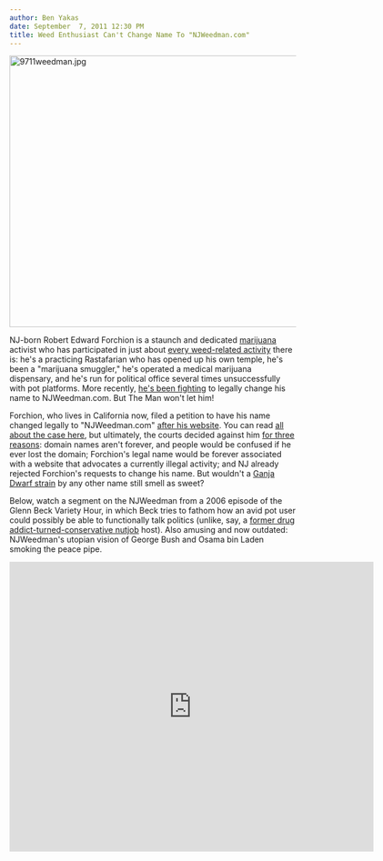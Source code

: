 ```yaml
---
author: Ben Yakas
date: September  7, 2011 12:30 PM
title: Weed Enthusiast Can't Change Name To "NJWeedman.com"
---
```


<p><span class="mt-enclosure mt-enclosure-image" style="display: inline;"> <img alt="9711weedman.jpg" src="https://web.archive.org/web/20120119080353im_/http://gothamist.com/attachments/byakas/9711weedman.jpg" width="640" height="478" class="image-none"> </span></p>

<p>NJ-born Robert Edward Forchion is a staunch and dedicated <a href="https://web.archive.org/web/20120119080353/http://gothamist.com/tags/marijuana">marijuana</a> activist who has participated in just about <a href="https://web.archive.org/web/20120119080353/http://home.njweedman.com/node/2">every weed-related activity</a> there is: he&apos;s a practicing Rastafarian who has opened up his own temple, he&apos;s been a &quot;marijuana smuggler,&quot; he&apos;s operated a medical marijuana dispensary, and he&apos;s run for political office several times unsuccessfully with pot platforms. More recently, <a href="https://web.archive.org/web/20120119080353/http://gawker.com/5837763/man-cannot-change-his-name-to-njweedmancom">he&apos;s been fighting</a> to legally change his name to NJWeedman.com. But The Man won&apos;t let him! </p>

<p>Forchion, who lives in California now, filed a petition to have his name changed legally to &quot;NJWeedman.com&quot; <a href="https://web.archive.org/web/20120119080353/http://home.njweedman.com/">after his website</a>. You can read <a href="https://web.archive.org/web/20120119080353/http://blog.ericgoldman.org/archives/2011/09/california_appe_1.htm">all about the case here</a>, but ultimately, the courts decided against him <a href="https://web.archive.org/web/20120119080353/ttp://blog.internetcases.com/2011/09/01/court-wont-let-marijuana-activist-change-his-legal-name-to-njweedman-com/">for three reasons</a>: domain names aren&apos;t forever, and people would be confused if he ever lost the domain; Forchion&apos;s legal name would be forever associated with a website that advocates a currently illegal activity; and NJ already rejected Forchion&apos;s requests to change his name. But wouldn&apos;t a <a href="https://web.archive.org/web/20120119080353/http://www.marijuanastrains.com/">Ganja Dwarf strain</a> by any other name still smell as sweet?</p>

<p>Below, watch a segment on the NJWeedman from a 2006 episode of the Glenn Beck Variety Hour, in which Beck tries to fathom how an avid pot user could possibly be able to functionally talk politics (unlike, say, a <a href="https://web.archive.org/web/20120119080353/http://www.thedailybeast.com/articles/2010/01/22/the-making-of-glenn-beck.html">former drug addict-turned-conservative nutjob</a> host). Also amusing and now outdated: NJWeedman&apos;s utopian vision of George Bush and Osama bin Laden smoking the peace pipe.</p>

<p><iframe width="640" height="510" src="https://web.archive.org/web/20120119080353if_/http://www.youtube.com/embed/pAkMYNfERNc" frameborder="0" allowfullscreen></iframe></p>